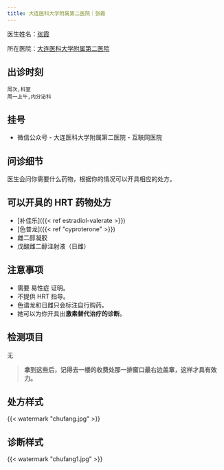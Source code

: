 ```yaml
---
title: 大连医科大学附属第二医院｜张霞
---
```


医生姓名：[张霞](https://www.haodf.com/doctor/9032018519.html)

所在医院：[大连医科大学附属第二医院](https://www.amap.com/place/B019B0AOZE)


## 出诊时刻

```csv
周次,科室
周一上午,内分泌科
```

## 挂号

- 微信公众号 -  大连医科大学附属第二医院 - 互联网医院

## 问诊细节

医生会问你需要什么药物，根据你的情况可以开具相应的处方。

## 可以开具的 HRT 药物处方

- [补佳乐]({{< ref estradiol-valerate >}})
- [色普龙]({{< ref "cyproterone" >}})
- 雌二醇凝胶
- 戊酸雌二醇注射液（日雌）

## 注意事项

- 需要 易性症 证明。
- 不提供 HRT 指导。
- 色谱龙和日雌只会标注自行购药。
- 她可以为你开具出**激素替代治疗的诊断**。

## 检测项目

无

>**拿到这些后，记得去一楼的收费处那一排窗口最右边盖章，这样才具有效力。**

## 处方样式

{{< watermark "chufang.jpg" >}}

## 诊断样式

{{< watermark "chufang1.jpg" >}}
